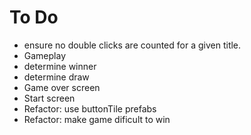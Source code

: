 # To Do

* ensure no double clicks are counted for a given title.
* Gameplay
* determine winner
* determine draw
* Game over screen
* Start screen
* Refactor: use buttonTile prefabs
* Refactor: make game dificult to win

